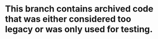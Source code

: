 # This branch contains archived code that was either considered too legacy or was only used for testing.
